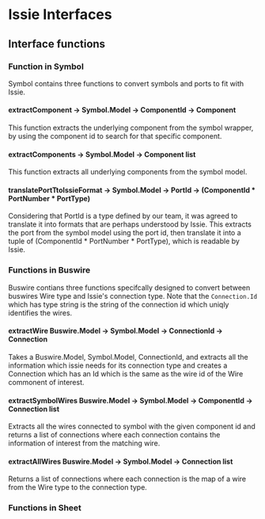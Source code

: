 # Issie Interfaces

## Interface functions 
### Function in Symbol
Symbol contains three functions to convert symbols and ports to fit with Issie. 

#### extractComponent -> Symbol.Model -> ComponentId -> Component
This function extracts the underlying component from the symbol wrapper, by using the component id to search for that specific component.

#### extractComponents -> Symbol.Model -> Component list
This function extracts all underlying components from the symbol model. 

#### translatePortTtoIssieFormat -> Symbol.Model -> PortId -> (ComponentId * PortNumber * PortType)
Considering that PortId is a type defined by our team, it was agreed to translate it into formats that are perhaps understood by Issie. This extracts the port from the symbol model using the port id, then translate it into a tuple of (ComponentId * PortNumber * PortType), which is readable by Issie. 

### Functions in Buswire
Buswire contians three functions specifcally designed to convert between buswires Wire type and Issie's connection type. Note that the ```Connection.Id``` which has type string is the string of the connection id which uniqly identifies the wires. 

#### extractWire Buswire.Model -> Symbol.Model -> ConnectionId -> Connection
Takes a Buswire.Model, Symbol.Model, ConnectionId, and extracts all the information which issie needs for its connection type and creates a Connection which has an Id which is the same as the wire id of the Wire commonent of interest.
#### extractSymbolWires Buswire.Model -> Symbol.Model -> ComponentId -> Connection list
Extracts all the wires connected to symbol with the given component id and returns a list of connections where each connection contains the information of interest from the matching wire.

#### extractAllWires Buswire.Model -> Symbol.Model -> Connection list
Returns a list of connections where each connection is the map of a wire from the Wire type to the connection type. 

### Functions in Sheet
